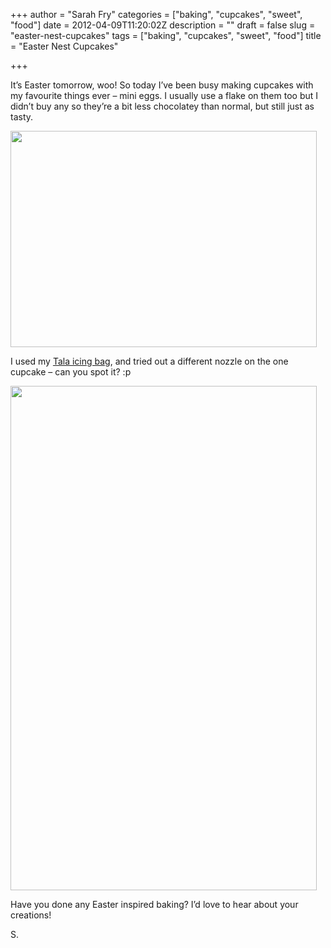 +++
author = "Sarah Fry"
categories = ["baking", "cupcakes", "sweet", "food"]
date = 2012-04-09T11:20:02Z
description = ""
draft = false
slug = "easter-nest-cupcakes"
tags = ["baking", "cupcakes", "sweet", "food"]
title = "Easter Nest Cupcakes"

+++


It’s Easter tomorrow, woo! So today I’ve been busy making cupcakes with my favourite things ever – mini eggs. I usually use a flake on them too but I didn’t buy any so they’re a bit less chocolatey than normal, but still just as tasty.

<a href="https://yayfryday.com/images/2012/04/IMGP2724-2.jpg"><img class="aligncenter size-full wp-image-528" title="IMGP2724 (2)" src="https://yayfryday.com/images/2012/04/IMGP2724-2.jpg" alt="" width="490" height="346" /></a>

I used my <a title="New Icing Bag Set" href="https://yayfryday.com/post/tala-icing-bag-set/" target="_blank">Tala icing bag</a>, and tried out a different nozzle on the one cupcake – can you spot it? :p

<a href="https://yayfryday.com/images/2012/04/IMGP2726-2.jpg"><img class="aligncenter size-full wp-image-529" title="IMGP2726 (2)" src="https://yayfryday.com/images/2012/04/IMGP2726-2.jpg" alt="" width="490" height="807" /></a>

Have you done any Easter inspired baking? I’d love to hear about your creations!

S.

